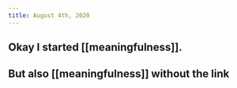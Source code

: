 ```yaml
---
title: August 4th, 2020
---
```


## Okay I started [[meaningfulness]].

## But also [[meaningfulness]] without the link
